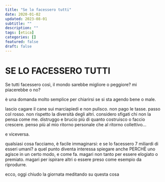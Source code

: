 ```yaml
---
title: "Se lo facessero tutti"
date: 2020-01-02
updated: 2023-08-01
subtitle: ""
description: ""
tags: [etica]
categories: []
featured: false
draft: false
---
```


# SE LO FACESSERO TUTTI

Se tutti facessero così, il mondo sarebbe migliore o peggiore? mi piacerebbe o no?

è una domanda molto semplice per chiarirsi se si sta agendo bene o male. 

lascio cagare il cane sui marciapiedi e non pulisco. non pago le tasse. passo col rosso. non rispetto la diversità degli altri. considero sfigati chi non la pensa come me. distruggo e brucio più di quanto costruisco o faccio crescere. penso più al mio ritorno personale che al ritorno collettivo...

e viceversa. 

qualsiasi cosa facciamo, è facile immaginarsi: e se lo facessero 7 miliardi di esseri umani?
a quel punto diventa interessa spiegare anche PERCHÈ uno agisce in un certo modo, e come fa. 
magari non tanto per essere elogiato o premiato. magari per ispirare altri o essere preso come esempio da riprodurre.

ecco, oggi chiudo la giornata meditando su questa cosa
